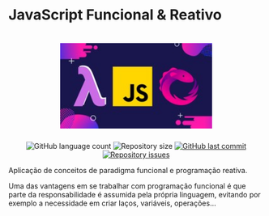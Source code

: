 # JavaScript Funcional & Reativo

<h1 align="center">
    <img alt="JavaScript" title="#jsFuncionalReativo" src="sources/images/js.jpg" width="300px" />
</h1>


<p align="center">

  <img alt="GitHub language count" src="https://img.shields.io/github/languages/count/DebAmorim/js_funcional_reativo">

  <img alt="Repository size" src="https://img.shields.io/github/repo-size/DebAmorim/js_funcional_reativo">
  
  <a href="https://github.com/DebAmorim/js_funcional_reativo/commits/master">
    <img alt="GitHub last commit" src="https://img.shields.io/github/last-commit/DebAmorim/js_funcional_reativo">
  </a>

  <a href="https://github.com/DebAmorim/js_funcional_reativo/issues">
    <img alt="Repository issues" src="https://img.shields.io/github/issues/DebAmorim/js_funcional_reativo">
  </a>
</p>

Aplicação de conceitos de paradigma funcional e programação reativa.

Uma das vantagens em se trabalhar com programação funcional é que parte da responsabilidade é assumida pela própria linguagem, evitando por exemplo a necessidade em criar laços, variáveis, operações...